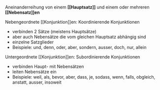 Aneinanderreihung von einem **[[Hauptsatz]]** und einem oder mehreren **[[Nebensatz]]en**

Nebengeordnete [[Konjunktion]]en: Koordinierende Konjunktionen
- verbinden 2 Sätze (meistens Hauptsätze)
- aber auch Nebensätze die vom gleichen Hauptsatz abhängig sind
- einzelne Satzglieder
- Beispiele: und, denn, oder, aber, sondern, ausser, doch, nur, allein 

Untergeordnete [[Konjunktion]]en: Subordinierende Konjunktionen
- verbinden Haupt- mit Nebensätzen
- leiten Nebensätze ein
- Beispiele: weil, als, bevor, aber, dass, je, sodass, wenn, falls, obgleich, anstatt, ausser, insoweit
